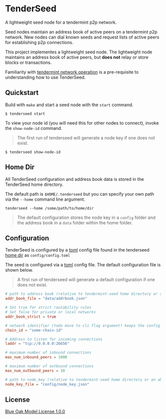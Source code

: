 # TenderSeed

A lightweight seed node for a tendermint p2p network.

Seed nodes maintain an address book of active peers on a tendermint p2p network. New nodes can dial known seeds and request lists of active peers for establishing p2p connections.

This project implementes a lightweight seed node. The lightweight node maintains an address book of active peers, but **does not** relay or store blocks or transactions.

Familiarity with [tendermint network operation](https://tendermint.com/docs/tendermint-core/using-tendermint.html) is a pre-requisite to understanding how to use TenderSeed.

## Quickstart

Build with `make` and start a seed node with the `start` command.

```shell
$ tenderseed start
```

To view your node id (you will need this for other nodes to connect), invoke the `show-node-id` command.

> The first run of tenderseed will generate a node key if one does not exist.

```shell
$ tenderseed show-node-id
```

## Home Dir

All TenderSeed configuration and address book data is stored in the TenderSeed home directory.

The default path is `$HOME/.tenderseed` but you can specify your own path via the `--home` command line argument.

```shell
tenderseed --home /some/path/to/home/dir
```

> The default configuration stores the node key in a `config` folder and the address book in a `data` folder within the home folder.

## Configuration

TenderSeed is configured by a [toml](https://github.com/toml-lang/toml) config file found in the tenderseed [home dir](#Home-Dir) as `config/config.toml`

The seed is configured via a [toml](https://github.com/toml-lang/toml) config file. The default configuration file is shown below.

> A first run of tenderseed will generate a default configuration if one does not exist.

```toml
# path to address book (relative to tendermint-seed home directory or an absolute path)
addr_book_file = "data/addrbook.json"

# Set true for strict routability rules
# Set false for private or local networks
addr_book_strict = true

# network identifier (todo move to cli flag argument? keeps the config network agnostic)
chain_id = "some-chain-id"

# Address to listen for incoming connections
laddr = "tcp://0.0.0.0:26656"

# maximum number of inbound connections
max_num_inbound_peers = 1000

# maximum number of outbound connections
max_num_outbound_peers = 10

# path to node_key (relative to tendermint-seed home directory or an absolute path)
node_key_file = "config/node_key.json"
```

## License

[Blue Oak Model License 1.0.0](https://blueoakcouncil.org/license/1.0.0)
